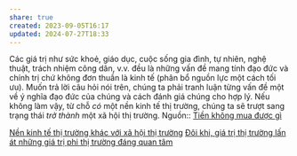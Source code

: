 ```yaml
---
share: true
created: 2023-09-05T16:17
updated: 2024-07-27T18:33
---
```

Các giá trị như sức khoẻ, giáo dục, cuộc sống gia đình, tự nhiên, nghệ thuật, trách nhiệm công dân, v.v. đều là những vấn đề mang tính đạo đức và chính trị chứ không đơn thuần là kinh tế (phân bổ nguồn lực một cách tối ưu). Muốn trả lời câu hỏi nói trên, chúng ta phải tranh luận từng vấn đề một về ý nghĩa đạo đức của chúng và cách đánh giá chúng cho hợp lý. Nếu không làm vậy, từ chỗ *có* một nền kinh tế thị trường, chúng ta sẽ trượt sang trạng thái *trở thành* một xã hội thị trường. 
Nguồn:: [Tiền không mua được gì](Ti%E1%BB%81n%20kh%C3%B4ng%20mua%20%C4%91%C6%B0%E1%BB%A3c%20g%C3%AC.md)

[Nền kinh tế thị trường khác với xã hội thị trường](../Gi%C3%A1%20tr%E1%BB%8B,%20gi%C3%A1%20c%E1%BA%A3,%20th%E1%BB%8B%20tr%C6%B0%E1%BB%9Dng/N%E1%BB%81n%20kinh%20t%E1%BA%BF%20th%E1%BB%8B%20tr%C6%B0%E1%BB%9Dng%20kh%C3%A1c%20v%E1%BB%9Bi%20x%C3%A3%20h%E1%BB%99i%20th%E1%BB%8B%20tr%C6%B0%E1%BB%9Dng.md)
[Đôi khi, giá trị thị trường lấn át những giá trị phi thị trường đáng quan tâm](../Gi%C3%A1%20tr%E1%BB%8B,%20gi%C3%A1%20c%E1%BA%A3,%20th%E1%BB%8B%20tr%C6%B0%E1%BB%9Dng/%C4%90%C3%B4i%20khi,%20gi%C3%A1%20tr%E1%BB%8B%20th%E1%BB%8B%20tr%C6%B0%E1%BB%9Dng%20l%E1%BA%A5n%20%C3%A1t%20nh%E1%BB%AFng%20gi%C3%A1%20tr%E1%BB%8B%20phi%20th%E1%BB%8B%20tr%C6%B0%E1%BB%9Dng%20%C4%91%C3%A1ng%20quan%20t%C3%A2m.md)
